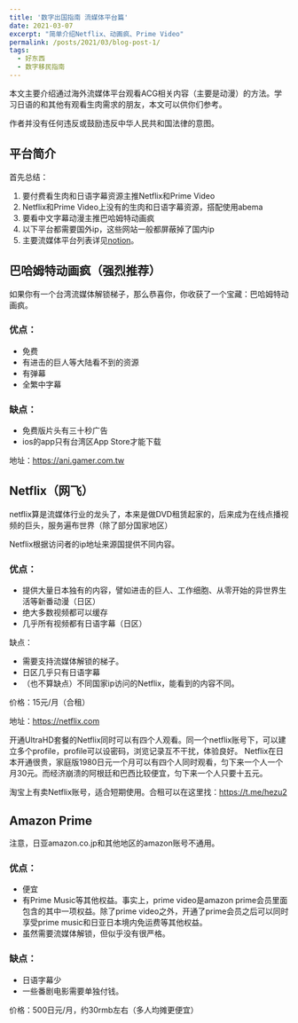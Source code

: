 ```yaml
---
title: '数字出国指南 流媒体平台篇'
date: 2021-03-07
excerpt: "简单介绍Netflix、动画疯、Prime Video"
permalink: /posts/2021/03/blog-post-1/
tags:
  - 好东西
  - 数字移民指南
---
```


本文主要介绍通过海外流媒体平台观看ACG相关内容（主要是动漫）的方法。学习日语的和其他有观看生肉需求的朋友，本文可以供你们参考。

作者并没有任何违反或鼓励违反中华人民共和国法律的意图。

## 平台简介

首先总结：

1. 要付费看生肉和日语字幕资源主推Netflix和Prime Video
2. Netflix和Prime Video上没有的生肉和日语字幕资源，搭配使用abema
3. 要看中文字幕动漫主推巴哈姆特动画疯
4. 以下平台都需要国外ip，这些网站一般都屏蔽掉了国内ip
5. 主要流媒体平台列表详见[notion](https://www.notion.so/b0f65881cb2e4e599cc247ee0b832889)。

## 巴哈姆特动画疯（强烈推荐）

如果你有一个台湾流媒体解锁梯子，那么恭喜你，你收获了一个宝藏：巴哈姆特动画疯。

### 优点：

- 免费
- 有进击的巨人等大陆看不到的资源
- 有弹幕
- 全繁中字幕

### 缺点：

- 免费版片头有三十秒广告
- ios的app只有台湾区App Store才能下载

地址：https://ani.gamer.com.tw

## Netflix（网飞）

netflix算是流媒体行业的龙头了，本来是做DVD租赁起家的，后来成为在线点播视频的巨头，服务遍布世界（除了部分国家地区）

Netflix根据访问者的ip地址来源国提供不同内容。

### 优点：

- 提供大量日本独有的内容，譬如进击的巨人、工作细胞、从零开始的异世界生活等新番动漫（日区）
- 绝大多数视频都可以缓存
- 几乎所有视频都有日语字幕（日区）

缺点：

- 需要支持流媒体解锁的梯子。
- 日区几乎只有日语字幕
- （也不算缺点）不同国家ip访问的Netflix，能看到的内容不同。

价格：15元/月（合租）

地址：https://netflix.com

开通UltraHD套餐的Netflix同时可以有四个人观看。同一个netflix账号下，可以建立多个profile，profile可以设密码，浏览记录互不干扰，体验良好。 Netflix在日本开通很贵，家庭版1980日元一个月可以有四个人同时观看，匀下来一个人一个月30元。而经济崩溃的阿根廷和巴西比较便宜，匀下来一个人只要十五元。

淘宝上有卖Netflix账号，适合短期使用。合租可以在这里找：https://t.me/hezu2

## Amazon Prime

注意，日亚amazon.co.jp和其他地区的amazon账号不通用。

### 优点：

- 便宜
- 有Prime Music等其他权益。事实上，prime video是amazon prime会员里面包含的其中一项权益。除了prime video之外，开通了prime会员之后可以同时享受prime music和日亚日本境内免运费等其他权益。
- 虽然需要流媒体解锁，但似乎没有很严格。

### 缺点：

- 日语字幕少
- 一些番剧电影需要单独付钱。

价格：500日元/月，约30rmb左右（多人均摊更便宜）
